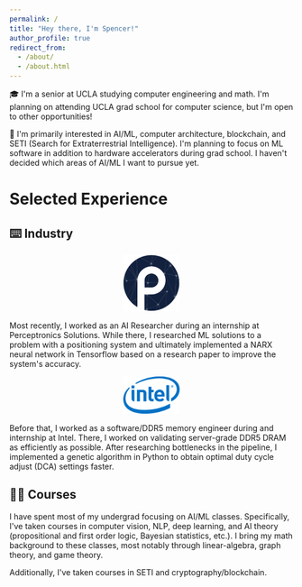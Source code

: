 ```yaml
---
permalink: /
title: "Hey there, I'm Spencer!"
author_profile: true
redirect_from: 
  - /about/
  - /about.html
---
```


🎓 I'm a senior at UCLA studying computer engineering and math. I'm planning on attending UCLA grad school for computer science, but I'm open to other opportunities!

🔬 I'm primarily interested in AI/ML, computer architecture, blockchain, and SETI (Search for Extraterrestrial Intelligence). I'm planning to focus on ML software in addition to hardware accelerators during grad school. I haven't decided which areas of AI/ML I want to pursue yet.

# Selected Experience

## ⌨️ Industry

<p align="center">
  <img src="/images/perc.png" alt="Perceptronics Logo" style="width:100px;">
</p>  

Most recently, I worked as an AI Researcher during an internship at Perceptronics Solutions. While there, I researched ML solutions to a problem with a positioning system and ultimately implemented a NARX neural network in Tensorflow based on a research paper to improve the system's accuracy.

<p align="center">
  <img src="/images/intel.png" alt="Intel Logo" style="width:100px;">
</p>

Before that, I worked as a software/DDR5 memory engineer during and internship at Intel. There, I worked on validating server-grade DDR5 DRAM as efficiently as possible. After researching bottlenecks in the pipeline, I implemented a genetic algorithm in Python to obtain optimal duty cycle adjust (DCA) settings faster.

## 👨‍💻 Courses

I have spent most of my undergrad focusing on AI/ML classes. Specifically, I've taken courses in computer vision, NLP, deep learning, and AI theory (propositional and first order logic, Bayesian statistics, etc.). I bring my math background to these classes, most notably through linear-algebra, graph theory, and game theory.

Additionally, I've taken courses in SETI and cryptography/blockchain.